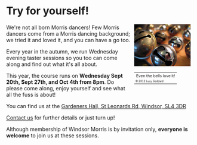 Try for yourself!
=================

<div style='float:right; margin-left: 10px; margin-right: 10px; width: 30% ' >
  <img src='/img/laughing_bells.jpg' style='height: auto; max-width: 100%'/>
  <table>
    <tr><td style='font-size: 0.75em;'>Even the bells love it!</td></tr>
    <tr><td style='font-size: 0.5em;'>&copy; 2011 Lucy Goddard</td></tr>
  </table>
</div>

We're not all born Morris dancers! Few Morris dancers come from a Morris dancing 
background; we tried it and loved it, and you can have a go too.

Every year in the autumn, we run Wednesday evening taster sessions so you too can come along and find out what it's all about.

This year, the course runs on **Wednesday Sept 20th, Sept 27th, and Oct 4th from 8pm**.  Do please come along, enjoy yourself and see what all the fuss is about!

You can find us at the [Gardeners Hall, St Leonards Rd, Windsor, SL4 3DR](https://www.google.co.uk/maps/place/Gardeners+Hall/@51.470932,-0.620298,16z)

<a href='wm_contact.html'>Contact us</a> for further details or just turn up!

Although membership of Windsor Morris is by invitation only, 
<b>everyone is welcome</b> to join us at these sessions.

